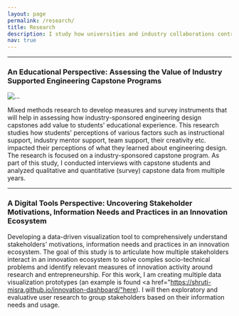 ```yaml
---
layout: page
permalink: /research/
title: Research
description: I study how universities and industry collaborations contribute to innovation ecosystem.
nav: true
---
```


<hr>

### An Educational Perspective: Assessing the Value of Industry Supported Engineering Capstone Programs

<img src="{{ site.baseurl }}/assets/img/engr_design_process.jpg" class="rounded float-left" alt="...">

Mixed methods research to develop measures and survey instruments that will help in assessing how industry-sponsored engineering design capstones add value to students' educational experience. This research studies how students' perceptions of various factors such as instructional support, industry mentor support, team support, their creativity etc. impacted their perceptions of what they learned about engineering design. The research is focused on a industry-sponsored capstone program. As part of this study, I conducted interviews with capstone students and analyzed qualitative and quantitative (survey) capstone data from multiple years. 

<hr>

### A Digital Tools Perspective: Uncovering Stakeholder Motivations, Information Needs and Practices in an Innovation Ecosystem

Developing a data-driven visualization tool to comprehensively understand stakeholders' motivations, information needs and practices in an innovation ecosystem. The goal of this study is to articulate how multiple stakeholders interact in an innovation ecosystem to solve comples socio-technical problems and identify relevant measures of innovation activity around research and entrepreneurship. For this work, I am creating multiple data visualization prototypes (an example is found <a href="https://shruti-misra.github.io/innovation-dashboard/"here</a>). I will then exploratory and evaluative user research to group stakeholders based on their information needs and usage. 
